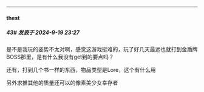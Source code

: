 ﻿
*****

####  thest  
##### 43#       发表于 2024-9-19 23:27

是不是我玩的姿势不太对啊，感觉这游戏挺难的，玩了好几天最远也就打到金盾牌BOSS那里，是有什么我没有get到的要点吗？

还有，打到几个书一样的东西，物品类型是Lore，这个有什么用

另外求推其他的质量还可以的像素美少女幸存者

